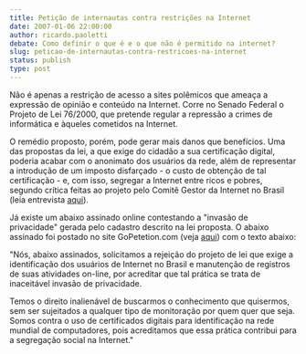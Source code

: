 ```yaml
---
title: Petição de internautas contra restrições na Internet
date: 2007-01-06 22:00:00
author: ricardo.paoletti
debate: Como definir o que é e o que não é permitido na internet?
slug: peticao-de-internautas-contra-restricoes-na-internet
status: publish 
type: post
---
```


Não é apenas a restrição de acesso a sites polêmicos que ameaça a expressão de opinião e conteúdo na Internet. Corre no Senado Federal o Projeto de Lei 76/2000, que pretende regular a repressão a crimes de informática e àqueles cometidos na Internet.   
  
O remédio proposto, porém, pode gerar mais danos que benefícios. Uma das propostas da lei, a que exige do cidadão a sua certificação digital, poderia acabar com o anonimato dos usuários da rede, além de representar a introdução de um imposto disfarçado - o custo de obtenção de tal certificação - e, com isso, segregar a Internet entre ricos e pobres, segundo crítica feitas ao projeto pelo Comitê Gestor da Internet no Brasil (leia entrevista [aqui](http://infomediatv.terra.com.br/infomediatv/?section=10&article=140)).  
  
Já existe um abaixo assinado online contestando a "invasão de privacidade" gerada pelo cadastro descrito na lei proposta. O abaixo assinado foi postado no site GoPetetion.com (veja [aqui](http://www.gopetition.com/online/10069.html)) com o texto abaixo:  
  
"Nós, abaixo assinados, solicitamos a rejeição do projeto de lei que exige a identificação dos usuários de Internet no Brasil e manutenção de registros de suas atividades on-line, por acreditar que tal prática se trata de inaceitável invasão de privacidade.   

  

Temos o direito inalienável de buscarmos o conhecimento que quisermos, sem ser sujeitados a qualquer tipo de monitoração por quem quer que seja. Somos contra o uso de certificados digitais para identificação na rede mundial de computadores, pois acreditamos que essa prática contribui para a segregação social na Internet."  
  
  

